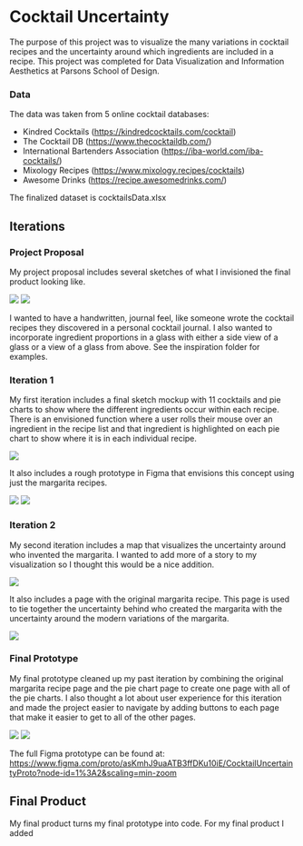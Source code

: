# Cocktail Uncertainty

The purpose of this project was to visualize the many variations in cocktail recipes and the uncertainty around which ingredients are included in a recipe. This project was completed for Data Visualization and Information Aesthetics at Parsons School of Design. 

### Data

The data was taken from 5 online cocktail databases:
* Kindred Cocktails (https://kindredcocktails.com/cocktail)
* The Cocktail DB (https://www.thecocktaildb.com/)
* International Bartenders Association (https://iba-world.com/iba-cocktails/)
* Mixology Recipes (https://www.mixology.recipes/cocktails)
* Awesome Drinks (https://recipe.awesomedrinks.com/)

The finalized dataset is cocktailsData.xlsx

## Iterations

### Project Proposal

My project proposal includes several sketches of what I invisioned the final product looking like. 

![](prototypes/cocktailvizsketch1.jpg)
![](prototypes/cocktailvizsketch2.jpg)

I wanted to have a handwritten, journal feel, like someone wrote the cocktail recipes they discovered in a personal cocktail journal. I also wanted to incorporate ingredient proportions in a glass with either a side view of a glass or a view of a glass from above. See the inspiration folder for examples. 

### Iteration 1

My first iteration includes a final sketch mockup with 11 cocktails and pie charts to show where the different ingredients occur within each recipe. There is an envisioned function where a user rolls their mouse over an ingredient in the recipe list and that ingredient is highlighted on each pie chart to show where it is in each individual recipe. 

![](prototypes/FinalMockup.jpg)

It also includes a rough prototype in Figma that envisions this concept using just the margarita recipes. 

![](prototypes/iteration1pic1.png)
![](prototypes/iteration1pic2.png)

### Iteration 2

My second iteration includes a map that visualizes the uncertainty around who invented the margarita. I wanted to add more of a story to my visualization so I thought this would be a nice addition. 

![](prototypes/iteration2pic1.png)

It also includes a page with the original margarita recipe. This page is used to tie together the uncertainty behind who created the margarita with the uncertainty around the modern variations of the margarita. 

![](prototypes/iteration2pic2.png)

### Final Prototype

My final prototype cleaned up my past iteration by combining the original margarita recipe page and the pie chart page to create one page with all of the pie charts. I also thought a lot about user experience for this iteration and made the project easier to navigate by adding buttons to each page that make it easier to get to all of the other pages.

![](finalprotopic1.png)
![](finalprotopic2.png)

The full Figma prototype can be found at: https://www.figma.com/proto/asKmhJ9uaATB3ffDKu10iE/CocktailUncertaintyProto?node-id=1%3A2&scaling=min-zoom

## Final Product

My final product turns my final prototype into code. For my final product I added


